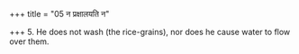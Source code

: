 +++
title = "05 न प्रक्षालयति न"

+++
5. He does not wash (the rice-grains), nor does he cause water to flow over them.
